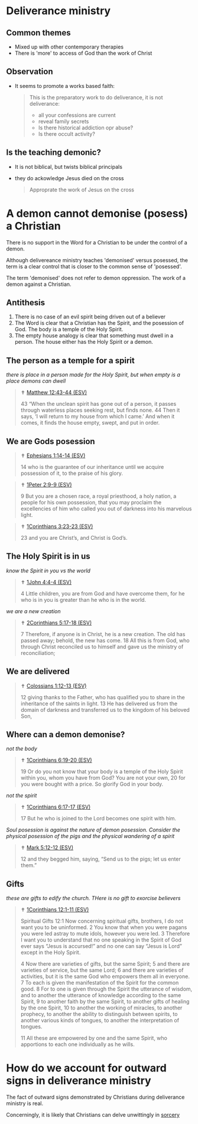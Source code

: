 # Deliverance ministry

## Common themes

* Mixed up with other contemporary therapies
* There is 'more' to access of God than the work of Christ


## Observation

* It seems to promote a works based faith:

    > This is the preparatory work to do deliverance, it is not deliverance:
    > * all your confessions are current
    > * reveal family secrets
    > * Is there historical addiction opr abuse?
    > * Is there occult activity?

## Is the teaching demonic?

* It is not biblical, but twists biblical principals
* they do ackowledge Jesus died on the cross 

    > Approprate the work of Jesus on the cross



# A demon cannot demonise (posess) a Christian

There is no support in the Word for a Christian to be under the control of a demon.

Although delivereance ministry teaches 'demonised' versus posessed, the term is a clear control that is closer to the common sense of 'posessed'. 

The term 'demonised' does not refer to demon oppression. The work of a demon against a Christian.

## Antithesis

1. There is no case of an evil spirit being driven out of a believer
1. The Word is clear that a Christian has the Spirit, and the posession of God. The body is a temple of the Holy Spirit.
1. The empty house analogy is clear that something must dwell in a person. The house either has the Holy Spirit or a demon.

## The person as a temple for a spirit

*there is place in a person made for the Holy Spirit, but when empty is a place demons can dwell*

> ✝️ [Matthew 12:43-44 (ESV)](https://esv.literalword.com/?q=Matthew+12%3A43-44)
>
> 43 “When the unclean spirit has gone out of a person, it passes through waterless places seeking rest, but finds none. 44 Then it says, ‘I will return to my house from which I came.’ And when it comes, it finds the house empty, swept, and put in order.

## We are Gods posession

> ✝️ [Ephesians 1:14-14 (ESV)](https://esv.literalword.com/?q=Ephesians+1%3A14-14)
>
> 14 who is the guarantee of our inheritance until we acquire possession of it, to the praise of his glory.


> ✝️ [1Peter 2:9-9 (ESV)](https://esv.literalword.com/?q=1Peter+2%3A9-9)
>
> 9 But you are a chosen race, a royal priesthood, a holy nation, a people for his own possession, that you may proclaim the excellencies of him who called you out of darkness into his marvelous light.

> ✝️ [1Corinthians 3:23-23 (ESV)](https://esv.literalword.com/?q=1Corinthians+3%3A23-23)
>
> 23 and you are Christ’s, and Christ is God’s.

## The Holy Spirit is in us

*know the Spirit in you vs the world*

> ✝️ [1John 4:4-4 (ESV)](https://esv.literalword.com/?q=1John+4%3A4-4)
>
> 4 Little children, you are from God and have overcome them, for he who is in you is greater than he who is in the world.

*we are a new creation*

> ✝️ [2Corinthians 5:17-18 (ESV)](https://esv.literalword.com/?q=2Corinthians+5%3A17-18)
>
> 7 Therefore, if anyone is in Christ, he is a new creation. The old has passed away; behold, the new has come. 18 All this is from God, who through Christ reconciled us to himself and gave us the ministry of reconciliation;

## We are delivered

> ✝️ [Colossians 1:12-13 (ESV)](https://esv.literalword.com/?q=Colossians+1%3A12-13)
>
> 12 giving thanks to the Father, who has qualified you to share in the inheritance of the saints in light. 13 He has delivered us from the domain of darkness and transferred us to the kingdom of his beloved Son,

## Where can a demon demonise?

*not the body*

> ✝️ [1Corinthians 6:19-20 (ESV)](https://esv.literalword.com/?q=1Corinthians+6%3A19-20)
>
> 19 Or do you not know that your body is a temple of the Holy Spirit within you, whom you have from God? You are not your own, 20 for you were bought with a price. So glorify God in your body.

*not the spirit*

> ✝️ [1Corinthians 6:17-17 (ESV)](https://esv.literalword.com/?q=1Corinthians+6%3A17-17)
>
> 17 But he who is joined to the Lord becomes one spirit with him.

*Soul posession is against the nature of demon posession. Consider the physical posession of the pigs and the physical wandering of a spirit*

> ✝️ [Mark 5:12-12 (ESV)](https://esv.literalword.com/?q=Mark+5%3A12-12)
>
> 12 and they begged him, saying, “Send us to the pigs; let us enter them.”




## Gifts

*these are gifts to edify the church. THere is no gift to exorcise believers*

> ✝️ [1Corinthians 12:1-11 (ESV)](https://esv.literalword.com/?q=1Corinthians+12%3A1-11)
>
> Spiritual Gifts
> 12:1 Now concerning spiritual gifts, brothers, I do not want you to be uninformed. 2 You know that when you were pagans you were led astray to mute idols, however you were led. 3 Therefore I want you to understand that no one speaking in the Spirit of God ever says “Jesus is accursed!” and no one can say “Jesus is Lord” except in the Holy Spirit.
> 
> 4 Now there are varieties of gifts, but the same Spirit; 5 and there are varieties of service, but the same Lord; 6 and there are varieties of activities, but it is the same God who empowers them all in everyone. 7 To each is given the manifestation of the Spirit for the common good. 8 For to one is given through the Spirit the utterance of wisdom, and to another the utterance of knowledge according to the same Spirit, 9 to another faith by the same Spirit, to another gifts of healing by the one Spirit, 10 to another the working of miracles, to another prophecy, to another the ability to distinguish between spirits, to another various kinds of tongues, to another the interpretation of tongues. 
> 
> 11 All these are empowered by one and the same Spirit, who apportions to each one individually as he wills.

# How do we account for outward signs in deliverance ministry

The fact of outward signs demonstrated by Christians during deliverance ministry is real. 

Concerningly, it is likely that Christians can delve unwittingly in [sorcery](/deliverance_ministry/sorcery.md)


